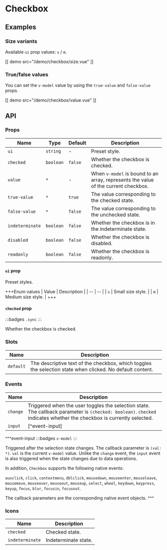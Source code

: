 # Checkbox

## Examples

### Size variants

Available `ui` prop values: `s` / `m`.

[[ demo src="/demo/checkbox/size.vue" ]]

### True/false values

You can set the `v-model` value by using the `true-value` and `false-value` props.

[[ demo src="/demo/checkbox/value.vue" ]]

## API

### Props

| Name | Type | Default | Description |
| -- | -- | -- | -- |
| ``ui`` | `string` | - | Preset style. |
| ``checked`` | `boolean` | `false` | Whether the checkbox is checked. |
| ``value`` | `*` | - | When `v-model` is bound to an array, represents the value of the current checkbox. |
| ``true-value`` | `*` | `true` | The value corresponding to the checked state. |
| ``false-value`` | `*` | `false` | The value corresponding to the unchecked state. |
| ``indeterminate`` | `boolean` | `false` | Whether the checkbox is in the indeterminate state. |
| ``disabled`` | `boolean` | `false` | Whether the checkbox is disabled. |
| ``readonly`` | `boolean` | `false` | Whether the checkbox is readonly. |

#### `ui` prop

Preset styles.

+++Enum values
| Value | Description |
| -- | -- |
| `s` | Small size style. |
| `m` | Medium size style. |
+++

#### `checked` prop

:::badges
`.sync`
:::

Whether the checkbox is checked.

### Slots

| Name | Description |
| -- | -- |
| ``default`` | The descriptive text of the checkbox, which toggles the selection state when clicked. No default content. |

### Events

| Name | Description |
| -- | -- |
| ``change`` | Triggered when the user toggles the selection state. The callback parameter is `(checked: boolean)`. `checked` indicates whether the checkbox is currently selected. |
| ``input`` | [^event-input] |

^^^event-input
:::badges
`v-model`
:::

Triggered after the selection state changes. The callback parameter is `(val: *)`. `val` is the current `v-model` value. Unlike the `change` event, the `input` event is also triggered when the state changes due to data operations.

In addition, `Checkbox` supports the following native events:

`auxclick`, `click`, `contextmenu`, `dblclick`, `mousedown`, `mouseenter`, `mouseleave`, `mousemove`, `mouseover`, `mouseout`, `mouseup`, `select`, `wheel`, `keydown`, `keypress`, `keyup`, `focus`, `blur`, `focusin`, `focusout`.

The callback parameters are the corresponding native event objects.
^^^

### Icons

| Name | Description |
| -- | -- |
| ``checked`` | Checked state. |
| ``indeterminate`` | Indeterminate state. |
